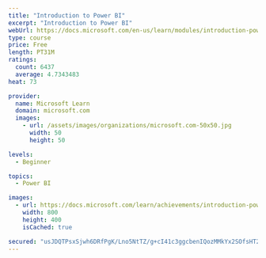 ```yaml
---
title: "Introduction to Power BI"
excerpt: "Introduction to Power BI"
webUrl: https://docs.microsoft.com/en-us/learn/modules/introduction-power-bi/
type: course
price: Free
length: PT31M
ratings:
  count: 6437
  average: 4.7343483
heat: 73

provider:
  name: Microsoft Learn
  domain: microsoft.com
  images:
    - url: /assets/images/organizations/microsoft.com-50x50.jpg
      width: 50
      height: 50

levels:
  - Beginner

topics:
  - Power BI

images:
  - url: https://docs.microsoft.com/learn/achievements/introduction-power-bi-social.png
    width: 800
    height: 400
    isCached: true

secured: "usJDQTPsxSjwh6DRfPgK/Lno5NtTZ/g+cI41c3ggcbenIQozMMkYx2SOfsHT27CUdRXZAX2CsA5jjwzjzRpH+JtkYp/Ftt4iCp/BpdzlXWePrSwZ4ZaEvFgSBbtJz0zCsIGdHA1gow3S6PJdyfWw+OtgX0V3lXiXBE9VniVOK0533n2D/LL9U4GiF84fRMFVr+N4Up4ECmKwlGP0yjwWgi8V09ooa6qhchhUAUd+sdVPci32K01cpVEjHQ30tlr5GKNVviATDWR3UowgtuvhiTXkJiCd4aGGVJgWB+IB4JAm5xoQItLHT6usTD/eyW+uWOB9xYW5mVgfZ+pvLPXg13yeRN1gUvjcvQVJ8EDJkoLLbFm9o4eI3cmAQk95VAA1pTpsqc4DoEnNp3XQRmKQMP9CIhIFETbxrmB96eC7HwE=;20dq3J3vskK8dGGdXBu5nw=="
---
```



